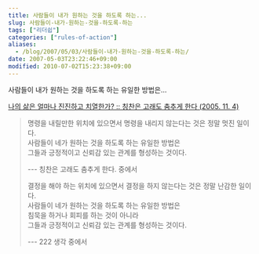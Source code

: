 ```yaml
---
title: 사람들이 내가 원하는 것을 하도록 하는...
slug: 사람들이-내가-원하는-것을-하도록-하는
tags: ["리더쉽"]
categories: ["rules-of-action"]
aliases:
  - /blog/2007/05/03/사람들이-내가-원하는-것을-하도록-하는/
date: 2007-05-03T23:22:46+09:00
modified: 2010-07-02T15:23:38+09:00
---
```

사람들이 내가 원하는 것을 하도록 하는 유일한 방법은...

[나의 삶은 얼마나 진진하고 치열한가? :: 칭찬은 고래도 춤추게 한다 (2005. 11. 4)](http://blog.ohmynews.com/jeonkh222/61858)

> 명령을 내릴만한 위치에 있으면서 명령을 내리지 않는다는 것은 정말 멋진 일이다.  
> 사람들이 네가 원하는 것을 하도록 하는 유일한 방법은  
> 그들과 긍정적이고 신뢰감 있는 관계를 형성하는 것이다.  
>   
> --- 칭찬은 고래도 춤추게 한다. 중에서  
>   
>   
> 결정을 해야 하는 위치에 있으면서 결정을 하지 않는다는 것은 정말 난감한 일이다.  
> 사람들이 네가 원하는 것을 하도록 하는 유일한 방법은  
> 침묵을 하거나 회피를 하는 것이 아니라  
> 그들과 긍정적이고 신뢰감 있는 관계를 형성하는 것이다.  
>   
> --- 222 생각 중에서

